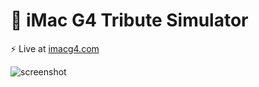 #  iMac G4 Tribute Simulator

⚡️ Live at [imacg4.com](https://imacg4.com)

![screenshot](https://github.com/leomancini31/imac-g4/blob/master/readme/screenshot.gif)

